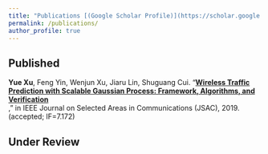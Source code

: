 ```yaml
---
title: "Publications [(Google Scholar Profile)](https://scholar.google.com/citations?user=_3u5aKQAAAAJ&hl=en)"
permalink: /publications/
author_profile: true
---
```


## Published

<b>Yue Xu</b>, Feng Yin, Wenjun Xu, Jiaru Lin, Shuguang Cui. “<b>[Wireless Traffic Prediction with Scalable Gaussian Process: Framework, Algorithms, and Verification](http://gitxuy.github.io/publications/JSAC19)</b> <br>,” in IEEE Journal on Selected Areas in Communications (JSAC), 2019. (accepted; IF=7.172)

## Under Review